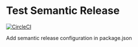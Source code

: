 # Test Semantic Release

[![CircleCI](https://circleci.com/gh/wizapp/TestSemanticRelease.svg?style=svg)](https://circleci.com/gh/wizapp/TestSemanticRelease)

Add semantic release configuration in package.json